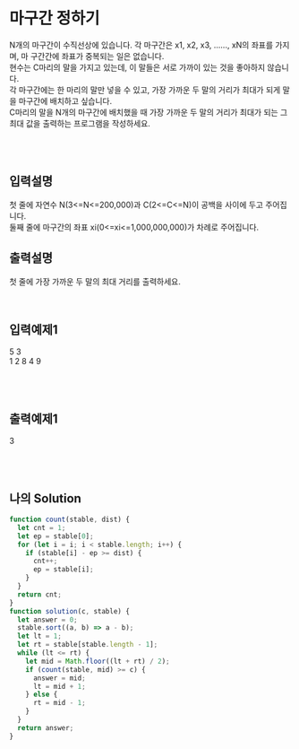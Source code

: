 # 마구간 정하기

N개의 마구간이 수직선상에 있습니다. 각 마구간은 x1, x2, x3, ......, xN의 좌표를 가지며, 마
구간간에 좌표가 중복되는 일은 없습니다.<br/>
현수는 C마리의 말을 가지고 있는데, 이 말들은 서로 가까이 있는 것을 좋아하지 않습니다. <br/>
각 마구간에는 한 마리의 말만 넣을 수 있고, 가장 가까운 두 말의 거리가 최대가 되게 말을 
마구간에 배치하고 싶습니다. <br/>
C마리의 말을 N개의 마구간에 배치했을 때 가장 가까운 두 말의 거리가 최대가 되는 그 최대
값을 출력하는 프로그램을 작성하세요.

<br/>
<br/>

## 입력설명
첫 줄에 자연수 N(3<=N<=200,000)과 C(2<=C<=N)이 공백을 사이에 두고 주어집니다.<br/>
둘째 줄에 마구간의 좌표 xi(0<=xi<=1,000,000,000)가 차례로 주어집니다.

## 출력설명
첫 줄에 가장 가까운 두 말의 최대 거리를 출력하세요.


<br/>

## 입력예제1
5 3<br/>
1 2 8 4 9




<br/>
<br/>

## 출력예제1
3

<br/>
<br/>

## 나의 Solution

```javascript
function count(stable, dist) {
  let cnt = 1;
  let ep = stable[0];
  for (let i = i; i < stable.length; i++) {
    if (stable[i] - ep >= dist) {
      cnt++;
      ep = stable[i];
    }
  }
  return cnt;
}
function solution(c, stable) {
  let answer = 0;
  stable.sort((a, b) => a - b);
  let lt = 1;
  let rt = stable[stable.length - 1];
  while (lt <= rt) {
    let mid = Math.floor((lt + rt) / 2);
    if (count(stable, mid) >= c) {
      answer = mid;
      lt = mid + 1;
    } else {
      rt = mid - 1;
    }
  }
  return answer;
}
```
